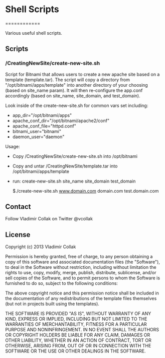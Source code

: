 # Shell Scripts
============

Various useful shell scripts.

## Scripts
### /CreatingNewSite/create-new-site.sh
Script for Bitnami that allows users to create a new apache site based on a template (template.tar). The script will copy a directory from "/opt/bitnami/apps/template" into another directory of your choosing (based on site_name param). It will then re-configure the app.conf accordingly (based on site_name, site_domain, and test_domain).

Look inside of the create-new-site.sh for common vars set including: 

* app_dir="/opt/bitnami/apps"
* apache_conf_dir="/opt/bitnami/apache2/conf"
* apache_conf_file="httpd.conf"
* bitnami_user="bitnami"
* daemon_user="daemon"

Usage:
* Copy /CreatingNewSite/create-new-site.sh into /opt/bitnami
* Copy and untar /CreatingNewSite/template.tar into /opt/bitnami/apps/template
* run: create-new-site.sh site_name site_domain test_domain
 

    $./create-new-site.sh www.domain.com domain.com test.domain.com



Contact
-------
Follow Vladimir Collak on Twitter @vcollak


License
-------

Copyright (c) 2013 Vladimir Collak

Permission is hereby granted, free of charge, to any person obtaining a copy
of this software and associated documentation files (the "Software"), to deal
in the Software without restriction, including without limitation the rights
to use, copy, modify, merge, publish, distribute, sublicense, and/or sell
copies of the Software, and to permit persons to whom the Software is
furnished to do so, subject to the following conditions:

The above copyright notice and this permission notice shall be included in
the documentation of any redistributions of the template files themselves
(but not in projects built using the templates).

THE SOFTWARE IS PROVIDED "AS IS", WITHOUT WARRANTY OF ANY KIND, EXPRESS OR
IMPLIED, INCLUDING BUT NOT LIMITED TO THE WARRANTIES OF MERCHANTABILITY,
FITNESS FOR A PARTICULAR PURPOSE AND NONINFRINGEMENT. IN NO EVENT SHALL THE
AUTHORS OR COPYRIGHT HOLDERS BE LIABLE FOR ANY CLAIM, DAMAGES OR OTHER
LIABILITY, WHETHER IN AN ACTION OF CONTRACT, TORT OR OTHERWISE, ARISING FROM,
OUT OF OR IN CONNECTION WITH THE SOFTWARE OR THE USE OR OTHER DEALINGS IN
THE SOFTWARE.



